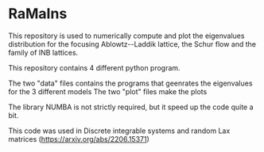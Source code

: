 # RaMaIns

This repository is used to numerically compute and plot the eigenvalues distribution for the focusing Ablowtz--Laddik lattice, the Schur flow and the family of INB lattices. 

This repository contains 4 different python program.

The two "data" files contains the programs that geenrates the eigenvalues for the 3 different models
The two "plot" files make the plots

The library NUMBA is not strictly required, but it speed up the code quite a bit.

This code was used in Discrete integrable systems and random Lax matrices (https://arxiv.org/abs/2206.15371)
